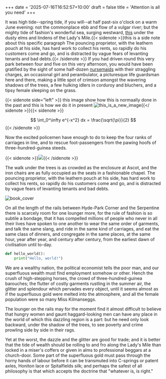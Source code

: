 +++
date = '2025-07-16T16:52:57+10:00'
draft = false
title = 'Attention is all you need'
+++

It was high tide--spring tide, if you will--at half past-six o'clock
on a warm June evening: not the commonplace ebb and flow of a vulgar
river; but the mighty tide of fashion's wonderful sea, surging
westward, [this](https://docs.mathjax.org/en/stable/start.html#linking-your-copy-of-mathjax-into-a-web-page) under the dusty elms and lindens of the Lady's Mile.{{< sidenote >}}this is a side note about this specific paragraph The pouncing
proprietor, with the leathern pouch at his side, has hard work to
collect his rents, so rapidly do his customers come and go, and is
distracted by vague fears of levanting tenants and bad debts.{{< /sidenote >}}
If you had driven round this very park between four and five on this
very afternoon, you would have been gratified by the sight of some
half-dozen [nursemaids](https://docs.mathjax.org/en/stable/start.html#linking-your-copy-of-mathjax-into-a-web-page) with their straggling charges, an occasional girl
and perambulator, a picturesque life guardsman here and there, making a
little spot of crimson amongst the wavering shadows of the trees, a few
hulking idlers in corduroy and bluchers, and a tipsy female sleeping
on the grass. 

{{< sidenote side="left" >}} this image show how this is normaally done in the past and this is how we do it in present ![this_is_a_new_image](/images/1.png){{</ sidenote >}}{{< sidenote >}}

$$
\int_0^\infty e^{-x^2} dx = \frac{\sqrt{\pi}}{2}
$$
{{< /sidenote >}}


Now the excited policemen have enough to do to keep the
four ranks of carriages in line, and to rescue foot-passengers from
the pawing hoofs of three-hundred-guinea steeds. 



{{< sidenote >}}![](/images/4.png){{< /sidenote >}}

The walk under the trees is as crowded as the enclosure at Ascot, and the iron chairs are
as fully occupied as the seats in a fashionable chapel. The pouncing
proprietor, with the leathern pouch at his side, has hard work to
collect his rents, so rapidly do his customers come and go, and is
distracted by vague fears of levanting tenants and bad debts. 

![book_cover](/images/2.png)

On all the length of the rails between Hyde-Park Corner and the Serpentine
there is scarcely room for one lounger more, for the rule of fashion
is so subtile a bondage, that it has compelled millions of people who
never in all their lives have spoken to one another to wear the same
order of garments, and talk the same slang, and ride in the same kind
of carriages, and eat the same class of dinners, and congregate in
the same places, at the same hour, year after year, and century after
century, from the earliest dawn of civilisation until to-day.

```python {title="test.py"}
def hello_world():
    print("Hello, world!")
```

We are a wealthy nation, the political economist tells the poor
man, and our superfluous wealth must find employment somehow
or other. Hench the crush of high-stepping horses, the crowd of
three-hundred-guinea barouches; the flutter of costly garments rustling
in the summer air, the glitter and splendour which pervades every
object, until it seems almost as if the superfluous gold were melted
into the atmosphere, and all the female population were so many Miss
Kilmanseggs. 

The lounger on the rails may for the moment find it almost
difficult to believe that hungry women and gaunt haggard-looking men
can have any place in the world of which this dazzling region is a
part: but he need only look backward, under the shadow of the trees, to
see poverty and crime prowling side by side in their rags. 

Yet at the worst, the dazzle and the glitter are good for trade; and it is better that the tide of wealth should be rolling to and fro along the Lady's
Mile than locked in a miser's coffers or given in alms to professional
beggars at a church-door. Some part of the superfluous gold must pass
through the horny hands of labour before it can be transmuted into
C-springs or patent axles, Honiton lace or Spitalfields silk; and
perhaps the safest of all philosophy is that which accepts the doctrine
that "whatever is, is right."

